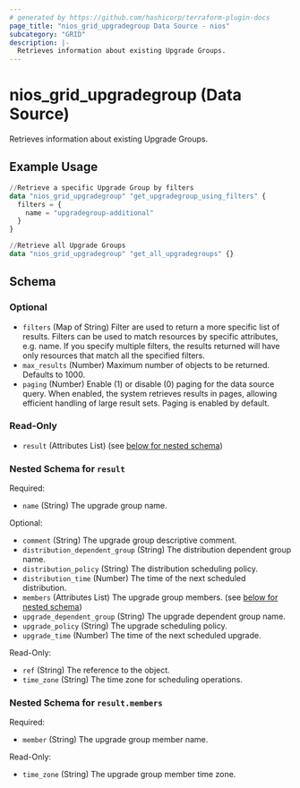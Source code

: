 ```yaml
---
# generated by https://github.com/hashicorp/terraform-plugin-docs
page_title: "nios_grid_upgradegroup Data Source - nios"
subcategory: "GRID"
description: |-
  Retrieves information about existing Upgrade Groups.
---
```


# nios_grid_upgradegroup (Data Source)

Retrieves information about existing Upgrade Groups.

## Example Usage

```terraform
//Retrieve a specific Upgrade Group by filters
data "nios_grid_upgradegroup" "get_upgradegroup_using_filters" {
  filters = {
    name = "upgradegroup-additional"
  }
}

//Retrieve all Upgrade Groups
data "nios_grid_upgradegroup" "get_all_upgradegroups" {}
```

<!-- schema generated by tfplugindocs -->
## Schema

### Optional

- `filters` (Map of String) Filter are used to return a more specific list of results. Filters can be used to match resources by specific attributes, e.g. name. If you specify multiple filters, the results returned will have only resources that match all the specified filters.
- `max_results` (Number) Maximum number of objects to be returned. Defaults to 1000.
- `paging` (Number) Enable (1) or disable (0) paging for the data source query. When enabled, the system retrieves results in pages, allowing efficient handling of large result sets. Paging is enabled by default.

### Read-Only

- `result` (Attributes List) (see [below for nested schema](#nestedatt--result))

<a id="nestedatt--result"></a>
### Nested Schema for `result`

Required:

- `name` (String) The upgrade group name.

Optional:

- `comment` (String) The upgrade group descriptive comment.
- `distribution_dependent_group` (String) The distribution dependent group name.
- `distribution_policy` (String) The distribution scheduling policy.
- `distribution_time` (Number) The time of the next scheduled distribution.
- `members` (Attributes List) The upgrade group members. (see [below for nested schema](#nestedatt--result--members))
- `upgrade_dependent_group` (String) The upgrade dependent group name.
- `upgrade_policy` (String) The upgrade scheduling policy.
- `upgrade_time` (Number) The time of the next scheduled upgrade.

Read-Only:

- `ref` (String) The reference to the object.
- `time_zone` (String) The time zone for scheduling operations.

<a id="nestedatt--result--members"></a>
### Nested Schema for `result.members`

Required:

- `member` (String) The upgrade group member name.

Read-Only:

- `time_zone` (String) The upgrade group member time zone.
